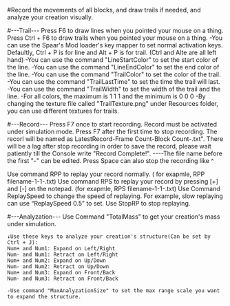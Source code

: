 #Record the movements of all blocks, and draw trails if needed, and analyze your creation visually.


#---Trail--- 
Press F6 to draw lines when you pointed your mouse on a thing. 
Press Ctrl + F6 to draw trails when you pointed your mouse on a thing. 
	-You can use the Spaar's Mod loader's key mapper to set normal activation keys. Defaultly, Ctrl + P is for line and Alt + P is for trail. (Ctrl and Alte are all left hand)
	-You can use the command "LineStartColor" to set the start color of the line.
	-You can use the command "LineEndColor" to set the end color of the line.
	-You can use the command "TrailColor" to set the color of the trail.
	-You can use the command "TrailLastTime" to set the time the trail will last. 
	-You can use the command "TrailWidth" to set the width of the trail and the line. 
	-For all colors, the maximum is 1 1 1 and the minimum is 0 0 0
	-By changing the texture file called "TrailTexture.png" under Resources folder, you can use different textures for trails.



#---Record--- 
Press F7 once to start recording. Record must be activated under simulation mode. 
Press F7 after the first time to stop recording. The recorl will be named as LatestRecord-Frame Count-Block Count-.txt". There will be a lag after stop recording in order to save the record, please wait patiently till the Console write "Record Complete!".
----The file name before the first "-" can be edited. 
Press Space can also stop the recording like ^ 

Use command RPP to replay your record normally. ( for exapmle, RPP filename-1-1-.txt) 
Use command RPS to replay your record by pressing [+] and [-] on the notepad. (for exapmle, RPS filename-1-1-.txt)
Use Command ReplaySpeed to change the speed of replaying. For example, slow replaying can use “ReplaySpeed 0.5” to set.
Use StopRP to stop replaying.



#---Analyzation---
Use Command "TotalMass" to get your creation's mass under simulation.

	↓Use these keys to analyze your creation's structure(Can be set by Ctrl + J):
	Num+ and Num1: Expand on Left/Right 
	Num- and Num1: Retract on Left/Right 
	Num+ and Num2: Expand on Up/Down 
	Num- and Num2: Retract on Up/Down
	Num+ and Num3: Expand on Front/Back
	Num- and Num3: Retract on Front/Back

	-Use command "MaxAnalyzationSize" to set the max range scale you want to expand the structure.  
